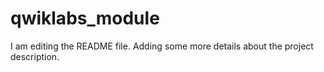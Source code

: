 # qwiklabs_module
I am editing the README file. Adding some more details about the project description.
